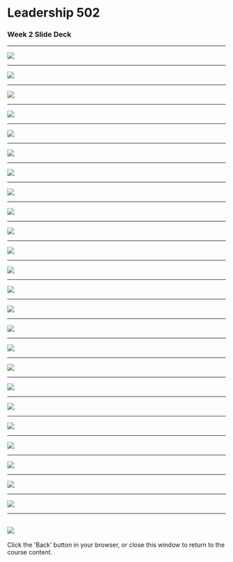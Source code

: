
# Leadership 502

### Week 2 Slide Deck

---

![](LDRS502-2/assets/Slide01.jpeg)

---

![](LDRS502-2/assets/Slide02.jpeg)

---

![](LDRS502-2/assets/Slide03.jpeg)

---

![](LDRS502-2/assets/Slide04.jpeg)

---

![](LDRS502-2/assets/Slide05.jpeg)

---

![](LDRS502-2/assets/Slide06.jpeg)

---

![](LDRS502-2/assets/Slide07.jpeg)

---

![](LDRS502-2/assets/Slide08.jpeg)

---

![](LDRS502-2/assets/Slide09.jpeg)

---

![](LDRS502-2/assets/Slide10.jpeg)

---

![](LDRS502-2/assets/Slide11.jpeg)

---

![](LDRS502-2/assets/Slide12.jpeg)

---

![](LDRS502-2/assets/Slide13.jpeg)

---

![](LDRS502-2/assets/Slide14.jpeg)

---

![](LDRS502-2/assets/Slide15.jpeg)

---

![](LDRS502-2/assets/Slide16.jpeg)

---

![](LDRS502-2/assets/Slide17.jpeg)

---

![](LDRS502-2/assets/Slide18.jpeg)

---

![](LDRS502-2/assets/Slide19.jpeg)

---

![](LDRS502-2/assets/Slide20.jpeg)

---

![](LDRS502-2/assets/Slide21.jpeg)

---

![](LDRS502-2/assets/Slide22.jpeg)

---

![](LDRS502-2/assets/Slide23.jpeg)

---

![](LDRS502-2/assets/Slide24.jpeg)

---

![](LDRS502-2/assets/Slide25.jpeg)
---

Click the 'Back' button in your browser, or close this window to return to the course content.
